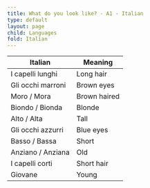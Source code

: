 ```yaml
---
title: What do you look like? - A1 - Italian
type: default
layout: page
child: Languages
fold: Italian
---
```


| Italian | Meaning |
| ------- | ------- |
| I capelli lunghi | Long hair |
| Gli occhi marroni | Brown eyes |
| Moro / Mora | Brown haired |
| Biondo / Bionda | Blonde |
| Alto / Alta | Tall |
| Gli occhi azzurri | Blue eyes |
| Basso / Bassa | Short |
| Anziano / Anziana | Old |
| I capelli corti | Short hair |
| Giovane | Young |
